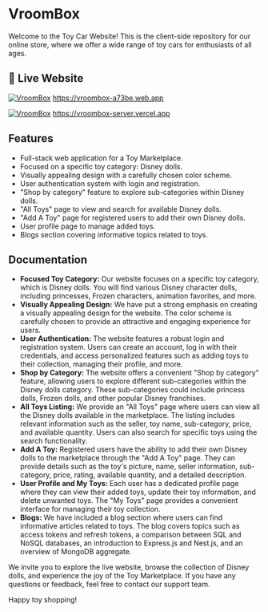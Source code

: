 # VroomBox

Welcome to the Toy Car Website!
This is the client-side repository for our online store, where we offer a wide range of toy cars for enthusiasts of all ages.

## 🔗 Live Website

[![VroomBox](https://img.shields.io/badge/VroomBox_Client-000?style=for-the-badge&logo=ko-fi&logoColor=white)](https://vroombox-a73be.web.app/)
https://vroombox-a73be.web.app

[![VroomBox](https://img.shields.io/badge/VroomBox_Server-000?style=for-the-badge&logo=ko-fi&logoColor=white)](https://vroombox-server.vercel.app/)
https://vroombox-server.vercel.app

## Features

- Full-stack web application for a Toy Marketplace.
- Focused on a specific toy category: Disney dolls.
- Visually appealing design with a carefully chosen color scheme.
- User authentication system with login and registration.
- "Shop by category" feature to explore sub-categories within Disney dolls.
- "All Toys" page to view and search for available Disney dolls.
- "Add A Toy" page for registered users to add their own Disney dolls.
- User profile page to manage added toys.
- Blogs section covering informative topics related to toys.

## Documentation

- **Focused Toy Category:** Our website focuses on a specific toy category, which is Disney dolls. You will find various Disney character dolls, including princesses, Frozen characters, animation favorites, and more.
- **Visually Appealing Design:** We have put a strong emphasis on creating a visually appealing design for the website. The color scheme is carefully chosen to provide an attractive and engaging experience for users.
- **User Authentication:** The website features a robust login and registration system. Users can create an account, log in with their credentials, and access personalized features such as adding toys to their collection, managing their profile, and more.
- **Shop by Category:** The website offers a convenient "Shop by category" feature, allowing users to explore different sub-categories within the Disney dolls category. These sub-categories could include princess dolls, Frozen dolls, and other popular Disney franchises.
- **All Toys Listing:** We provide an "All Toys" page where users can view all the Disney dolls available in the marketplace. The listing includes relevant information such as the seller, toy name, sub-category, price, and available quantity. Users can also search for specific toys using the search functionality.
- **Add A Toy:** Registered users have the ability to add their own Disney dolls to the marketplace through the "Add A Toy" page. They can provide details such as the toy's picture, name, seller information, sub-category, price, rating, available quantity, and a detailed description.
- **User Profile and My Toys:** Each user has a dedicated profile page where they can view their added toys, update their toy information, and delete unwanted toys. The "My Toys" page provides a convenient interface for managing their toy collection.
- **Blogs:** We have included a blog section where users can find informative articles related to toys. The blog covers topics such as access tokens and refresh tokens, a comparison between SQL and NoSQL databases, an introduction to Express.js and Nest.js, and an overview of MongoDB aggregate.

We invite you to explore the live website, browse the collection of Disney dolls, and experience the joy of the Toy Marketplace. If you have any questions or feedback, feel free to contact our support team.

Happy toy shopping!
